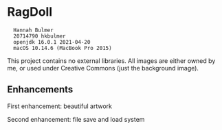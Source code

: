 # RagDoll

```
  Hannah Bulmer
  20714790 hkbulmer
  openjdk 16.0.1 2021-04-20
  macOS 10.14.6 (MacBook Pro 2015)
```

This project contains no external libraries. All images are either owned by me, or used under Creative Commons (just the background image).

## Enhancements

First enhancement: beautiful artwork

Second enhancement: file save and load system

